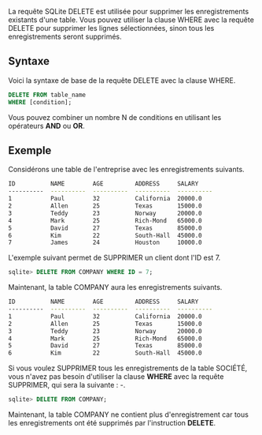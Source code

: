 La requête SQLite DELETE est utilisée pour supprimer les enregistrements existants d'une table. Vous pouvez utiliser la clause WHERE avec la requête DELETE pour supprimer les lignes sélectionnées, sinon tous les enregistrements seront supprimés.

## Syntaxe

Voici la syntaxe de base de la requête DELETE avec la clause WHERE.

```sql
DELETE FROM table_name
WHERE [condition];
```

Vous pouvez combiner un nombre N de conditions en utilisant les opérateurs **AND** ou **OR**.

## Exemple

Considérons une table de l'entreprise avec les enregistrements suivants.

```bash
ID          NAME        AGE         ADDRESS     SALARY
----------  ----------  ----------  ----------  ----------
1           Paul        32          California  20000.0
2           Allen       25          Texas       15000.0
3           Teddy       23          Norway      20000.0
4           Mark        25          Rich-Mond   65000.0
5           David       27          Texas       85000.0
6           Kim         22          South-Hall  45000.0
7           James       24          Houston     10000.0
```

L'exemple suivant permet de SUPPRIMER un client dont l'ID est 7.

```sql
sqlite> DELETE FROM COMPANY WHERE ID = 7;
```

Maintenant, la table COMPANY aura les enregistrements suivants.

```bash
ID          NAME        AGE         ADDRESS     SALARY
----------  ----------  ----------  ----------  ----------
1           Paul        32          California  20000.0
2           Allen       25          Texas       15000.0
3           Teddy       23          Norway      20000.0
4           Mark        25          Rich-Mond   65000.0
5           David       27          Texas       85000.0
6           Kim         22          South-Hall  45000.0
```

Si vous voulez SUPPRIMER tous les enregistrements de la table SOCIÉTÉ, vous n'avez pas besoin d'utiliser la clause **WHERE** avec la requête SUPPRIMER, qui sera la suivante : -.

```sql
sqlite> DELETE FROM COMPANY;
```

Maintenant, la table COMPANY ne contient plus d'enregistrement car tous les enregistrements ont été supprimés par l'instruction **DELETE**.